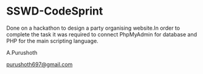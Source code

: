 # SSWD-CodeSprint

Done on a hackathon to design a party organising website.In order to complete the task it was required to connect PhpMyAdmin for database
and PHP for the main scripting language.

A.Purushoth

purushoth697@gmail.com
